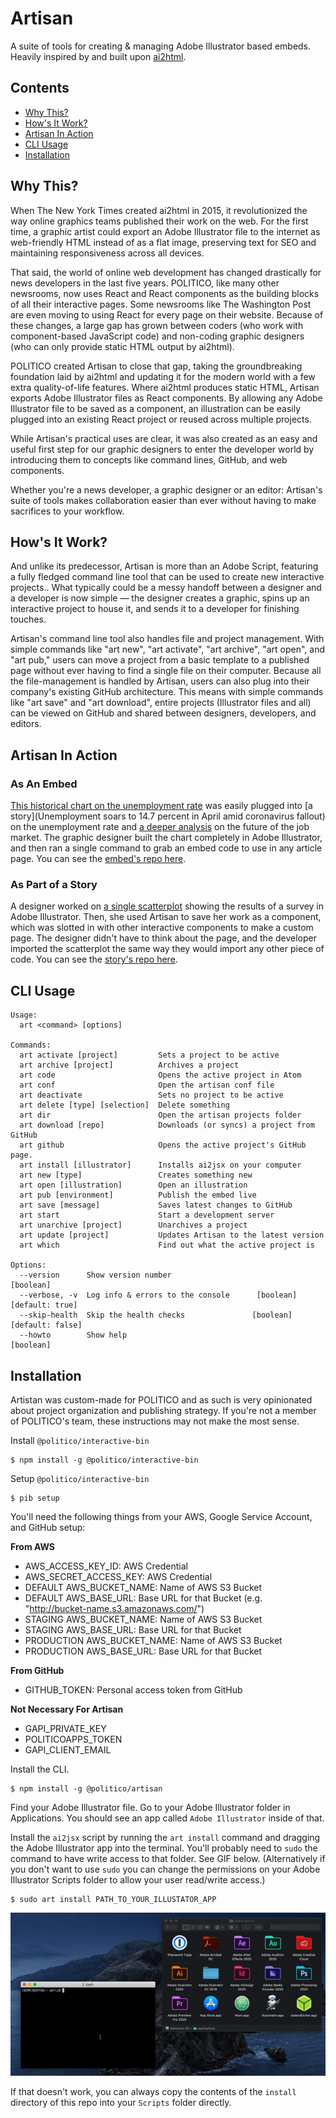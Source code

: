 # Artisan

A suite of tools for creating & managing Adobe Illustrator based embeds. Heavily inspired by and built upon [ai2html](http://ai2html.org/).

## Contents
- [Why This?](#why-this)
- [How's It Work?](#hows-it-work)
- [Artisan In Action](#artisan-in-action)
- [CLI Usage](#cli-usage)
- [Installation](#installation)

## Why This?
When The New York Times created ai2html in 2015, it revolutionized the way online graphics teams published their work on the web. For the first time, a graphic artist could export an Adobe Illustrator file to the internet as web-friendly HTML instead of as a flat image, preserving text for SEO and maintaining responsiveness across all devices.

That said, the world of online web development has changed drastically for news developers in the last five years. POLITICO, like many other newsrooms, now uses React and React components as the building blocks of all their interactive pages. Some newsrooms like The Washington Post are even moving to using React for every page on their website. Because of these changes, a large gap has grown between coders (who work with component-based JavaScript code) and non-coding graphic designers (who can only provide static HTML output by ai2html).

POLITICO created Artisan to close that gap, taking the groundbreaking foundation laid by ai2html and updating it for the modern world with a few extra quality-of-life features. Where ai2html produces static HTML, Artisan exports Adobe Illustrator files as React components. By allowing any Adobe Illustrator file to be saved as a component, an illustration can be easily plugged into an existing React project or reused across multiple projects.

While Artisan's practical uses are clear, it was also created as an easy and useful first step for our graphic designers to enter the developer world by introducing them to concepts like command lines, GitHub, and web components.

Whether you're a news developer, a graphic designer or an editor: Artisan's suite of tools makes collaboration easier than ever without having to make sacrifices to your workflow.

## How's It Work?
And unlike its predecessor, Artisan is more than an Adobe Script, featuring a fully fledged command line tool that can be used to create new interactive projects.. What typically could be a messy handoff between a designer and a developer is now simple — the designer creates a graphic, spins up an interactive project to house it, and sends it to a developer for finishing touches.

Artisan's command line tool also handles file and project management. With simple commands like "art new", "art activate", "art archive", "art open", and "art pub," users can move a project from a basic template to a published page without ever having to find a single file on their computer. Because all the file-management is handled by Artisan, users can also plug into their company's existing GitHub architecture. This means with simple commands like "art save" and "art download", entire projects (Illustrator files and all) can be viewed on GitHub and shared between designers, developers, and editors.

## Artisan In Action

### As An Embed
[This historical chart on the unemployment rate](https://www.politico.com/interactives/2020/embed/unemployment-april-2020-line-chart-hnNE7Ja6/preview/) was easily plugged into [a story](Unemployment soars to 14.7 percent in April amid coronavirus fallout) on the unemployment rate and [a deeper analysis](https://www.politico.com/news/2020/05/08/when-will-jobs-return-243925?Asks) on the future of the job market. The graphic designer built the chart completely in Adobe Illustrator, and then ran a single command to grab an embed code to use in any article page. You can see the [embed's repo here](https://github.com/The-Politico/illustration_unempline0420).

### As Part of a Story
A designer worked on [a single scatterplot](https://www.politico.com/interactives/2020/coronavirus-activity-risk-what-is-safe-poll/#g-Scatterplot-Desktop-img) showing the results of a survey in Adobe Illustrator. Then, she used Artisan to save her work as a component, which was slotted in with other interactive components to make a custom page. The designer didn't have to think about the page, and the developer imported the scatterplot the same way they would import any other piece of code. You can see the [story's repo here](https://github.com/The-Politico/interactive_coronavirus-activity-risk).

## CLI Usage

```
Usage:
  art <command> [options]

Commands:
  art activate [project]         Sets a project to be active
  art archive [project]          Archives a project
  art code                       Opens the active project in Atom
  art conf                       Open the artisan conf file
  art deactivate                 Sets no project to be active
  art delete [type] [selection]  Delete something
  art dir                        Open the artisan projects folder
  art download [repo]            Downloads (or syncs) a project from GitHub
  art github                     Opens the active project's GitHub page.
  art install [illustrator]      Installs ai2jsx on your computer
  art new [type]                 Creates something new
  art open [illustration]        Open an illustration
  art pub [environment]          Publish the embed live
  art save [message]             Saves latest changes to GitHub
  art start                      Start a development server
  art unarchive [project]        Unarchives a project
  art update [project]           Updates Artisan to the latest version
  art which                      Find out what the active project is

Options:
  --version      Show version number                                   [boolean]
  --verbose, -v  Log info & errors to the console      [boolean] [default: true]
  --skip-health  Skip the health checks               [boolean] [default: false]
  --howto        Show help                                             [boolean]
```


## Installation

Artistan was custom-made for POLITICO and as such is very opinionated about project organization and publishing strategy. If you're not a member of POLITICO's team, these instructions may not make the most sense.

Install `@politico/interactive-bin`
```
$ npm install -g @politico/interactive-bin
```

Setup `@politico/interactive-bin`
```
$ pib setup
```

You'll need the following things from your AWS, Google Service Account, and GitHub setup:

**From AWS**
- AWS_ACCESS_KEY_ID: AWS Credential
- AWS_SECRET_ACCESS_KEY: AWS Credential
- DEFAULT AWS_BUCKET_NAME: Name of AWS S3 Bucket
- DEFAULT AWS_BASE_URL: Base URL for that Bucket (e.g. "http://bucket-name.s3.amazonaws.com/")
- STAGING AWS_BUCKET_NAME: Name of AWS S3 Bucket
- STAGING AWS_BASE_URL: Base URL for that Bucket
- PRODUCTION AWS_BUCKET_NAME: Name of AWS S3 Bucket
- PRODUCTION AWS_BASE_URL: Base URL for that Bucket

**From GitHub**
- GITHUB_TOKEN: Personal access token from GitHub

**Not Necessary For Artisan**
- GAPI_PRIVATE_KEY
- POLITICOAPPS_TOKEN
- GAPI_CLIENT_EMAIL

Install the CLI.
```
$ npm install -g @politico/artisan
```

Find your Adobe Illustrator file. Go to your Adobe Illustrator folder in Applications. You should see an app called `Adobe Illustrator` inside of that.

Install the `ai2jsx` script by running the `art install` command and dragging the Adobe Illustrator app into the terminal. You'll probably need to `sudo` the command to have write access to that folder. See GIF below. (Alternatively if you don't want to use `sudo` you can change the permissions on your Adobe Illustrator Scripts folder to allow your user read/write access.)

```
$ sudo art install PATH_TO_YOUR_ILLUSTATOR_APP
```

![How To](docs/install.gif)

If that doesn't work, you can always copy the contents of the `install` directory of this repo into your `Scripts` folder directly.
